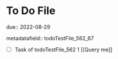 # To Do File

due:: 2022-08-29

metadatafield:: todoTestFile_562_67

- [ ] Task of todoTestFile_562 1 [[Query me]]
